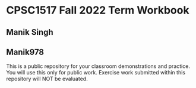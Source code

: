 # CPSC1517 Fall 2022 Term Workbook

## Manik Singh

## Manik978

This is a public repository for your classroom demonstrations and practice. You will use this only for public work. Exercise work submitted within this repository will NOT be evaluated.
